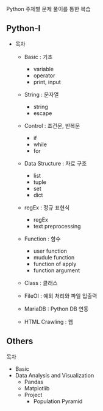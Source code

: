 Python 주제별 문제 풀이를 통한 복습

## Python-I 

* 목차  
  * Basic : 기초
    * variable
    * operator 
    * print, input 
    
  * String : 문자열
    * string 
    * escape 
    
  * Control : 조건문, 반복문  
    * if 
    * while
    * for
    
  * Data Structure : 자료 구조 
    * list
    * tuple
    * set 
    * dict
    
  * regEx : 정규 표현식 
    * regEx  
    * text preprocessing 
  
  * Function : 함수
    * user function
    * mudule function
    * function of apply
    * function argument 
    
  * Class : 클래스
  * FileOI : 예외 처리와 파일 입출력 
  * MariaDB : Python DB 연동
  * HTML Crawling : 웹

## Others

목차 
* Basic
* Data Analysis and Visualization
  * Pandas
  * Matplotlib 
  * Project 
    * Population Pyramid
